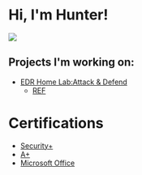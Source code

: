<h1>Hi, I'm Hunter! </h1>
<a href="https://linkedin.com/in/huntercathey"><img src="https://img.shields.io/badge/-LinkedIn-0072b1?&style=for-the-badge&logo=linkedin&logoColor=white" /></a>

<h2>Projects I'm working on:</h2>

- [EDR Home Lab:Attack & Defend](https://github.com/HunterCathey/EDR-Home-Lab-Attack-Defense)
  - [REF](https://blog.ecapuano.com/p/so-you-want-to-be-a-soc-analyst-intro)
 
<h1>Certifications</h1>

- [Security+](https://github.com/HunterCathey/HunterCathey/blob/main/CompTIA%20Security%2B%20ce%20certificate.pdf)
- [A+](https://github.com/HunterCathey/HunterCathey/blob/main/CompTIA%20A%2B%20ce%20certificate.pdf)
- [Microsoft Office](https://github.com/HunterCathey/HunterCathey/blob/main/Microsoft%20Office%20Specialist.pdf)

<!---
HunterCathey/HunterCathey is a ✨ special ✨ repository because its `README.md` (this file) appears on your GitHub profile.
You can click the Preview link to take a look at your changes.
--->
